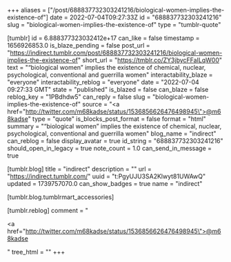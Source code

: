 +++
aliases = ["/post/688837732303241216/biological-women-implies-the-existence-of"]
date = 2022-07-04T09:27:33Z
id = "688837732303241216"
slug = "biological-women-implies-the-existence-of"
type = "tumblr-quote"

[tumblr]
id = 6.888377323032412e+17
can_like = false
timestamp = 1656926853.0
is_blaze_pending = false
post_url = "https://indirect.tumblr.com/post/688837732303241216/biological-women-implies-the-existence-of"
short_url = "https://tmblr.co/ZY3jbycFFaILqW00"
text = "&ldquo;biological women&rdquo; implies the existence of chemical, nuclear, psychological, conventional and guerrilla women"
interactability_blaze = "everyone"
interactability_reblog = "everyone"
date = "2022-07-04 09:27:33 GMT"
state = "published"
is_blazed = false
can_blaze = false
reblog_key = "1PBdhdw5"
can_reply = false
slug = "biological-women-implies-the-existence-of"
source = "<a href=\"http://twitter.com/m68kadse/status/1536856626476498945\">@m68kadse</a>"
type = "quote"
is_blocks_post_format = false
format = "html"
summary = "“biological women” implies the existence of chemical, nuclear, psychological, conventional and guerrilla women"
blog_name = "indirect"
can_reblog = false
display_avatar = true
id_string = "688837732303241216"
should_open_in_legacy = true
note_count = 1.0
can_send_in_message = true

[tumblr.blog]
title = "indirect"
description = ""
url = "https://indirect.tumblr.com/"
uuid = "t:PgyUJU3SA2Klwyt81UWAwQ"
updated = 1739757070.0
can_show_badges = true
name = "indirect"

[tumblr.blog.tumblrmart_accessories]

[tumblr.reblog]
comment = "<p><a href=\"http://twitter.com/m68kadse/status/1536856626476498945\">@m68kadse</a></p>"
tree_html = ""
+++
